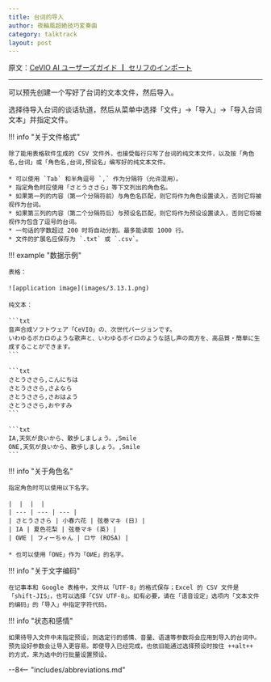 ```yaml
---
title: 台词的导入
author: 夜輪風超絶技巧変奏曲
category: talktrack
layout: post
---
```

原文：[CeVIO AI ユーザーズガイド ┃ セリフのインポート](https://cevio.jp/guide/cevio_ai/talktrack/talk_04/)

---

可以预先创建一个写好了台词的文本文件，然后导入。

选择待导入台词的谈话轨道，然后从菜单中选择「文件」→「导入」→「导入台词文本」并指定文件。

!!! info "关于文件格式"

    除了能用表格软件生成的 CSV 文件外，也接受每行只写了台词的纯文本文件，以及按「角色名,台词」或「角色名,台词,预设名」编写好的纯文本文件。

    * 可以使用 `Tab` 和半角逗号 `,` 作为分隔符（允许混用）。
    * 指定角色时应使用「さとうささら」等下文列出的角色名。
    * 如果第一列的内容（第一个分隔符前）与角色名匹配，则它将作为角色设置读入，否则它将被视作为台词。
    * 如果第三列的内容（第二个分隔符后）与预设名匹配，则它将作为预设设置读入，否则它将被视作为包含了逗号的台词。
    * 一句话的字数超过 200 时将自动分割。最多能读取 1000 行。
    * 文件的扩展名应保存为 `.txt` 或 `.csv`。

!!! example "数据示例"

    表格：

    ![application image](images/3.13.1.png)

    纯文本：

    ```txt
    音声合成ソフトウェア「CeVIO」の、次世代バージョンです。
    いわゆるボカロのような歌声と、いわゆるボイロのような話し声の両方を、高品質・簡単に生成することができます。
    ```

    ```txt
    さとうささら,こんにちは
    さとうささら,さよなら
    さとうささら,さおはよう
    さとうささら,おやすみ
    ```

    ```txt
    IA,天気が良いから、散歩しましょう。,Smile
    ONE,天気が良いから、散歩しましょう。,Smile
    ```

!!! info "关于角色名"

    指定角色时可以使用以下名字。

    |  |  |  |
    | --- | --- | --- |
    | さとうささら | 小春六花 | 弦巻マキ (日) |
    | IA | 夏色花梨 | 弦巻マキ (英) |
    | OИE | フィーちゃん | ロサ (ROSA) |
    
    * 也可以使用「ONE」作为「OИE」的名字。

!!! info "关于文字编码"

    在记事本和 Google 表格中，文件以「UTF-8」的格式保存；Excel 的 CSV 文件是「shift-JIS」，也可以选择「CSV UTF-8」。如有必要，请在「语音设定」选项内「文本文件的编码」的「导入」中指定字符代码。

!!! info "状态和感情"

    如果待导入文件中未指定预设，则选定行的感情、音量、语速等参数将会应用到导入的台词中。预先设好参数会让导入更容易。即使导入已经完成，也依旧能通过选择预设时按住 ++alt++ 的方式，来为选中的行批量设置预设。

--8<-- "includes/abbreviations.md"
